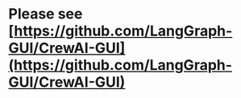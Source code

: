 # Please see [https://github.com/LangGraph-GUI/CrewAI-GUI](https://github.com/LangGraph-GUI/CrewAI-GUI)

